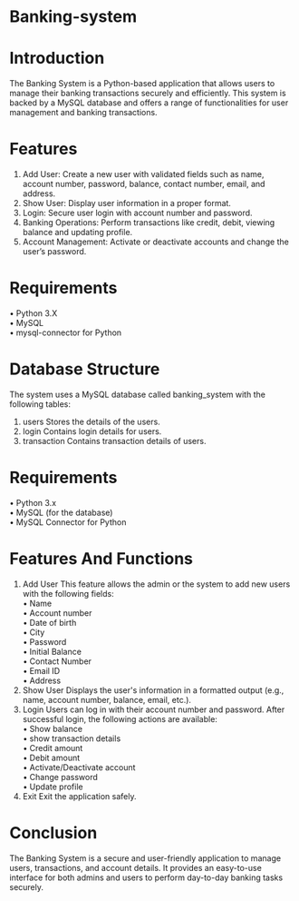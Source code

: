 # Banking-system
# Introduction
The Banking System is a Python-based application that allows users to manage their banking transactions securely and efficiently. This system is backed by a MySQL database and offers a range of functionalities for user management and banking transactions.
# Features
1. Add User: Create a new user with validated fields such as name, account number, password, balance, contact number, email, and address.
2. Show User: Display user information in a proper format.
3. Login: Secure user login with account number and password.
4. Banking Operations: Perform transactions like credit, debit, viewing balance and updating profile.
5. Account Management: Activate or deactivate accounts and change the user’s password.
# Requirements
• Python 3.X  
• MySQL  
• mysql-connector for Python
# Database Structure
The system uses a MySQL database called banking_system with the following tables:
1. users
Stores the details of the users.
2. login
Contains login details for users.
3. transaction
Contains transaction details of users.
# Requirements
• Python 3.x  
• MySQL (for the database)  
• MySQL Connector for Python
# Features And Functions
1. Add User
This feature allows the admin or the system to add new users with the following fields:<div>
• Name<div>
• Account number<div>
• Date of birth<div>
• City<div>
• Password<div>
• Initial Balance<div>
• Contact Number<div>
• Email ID<div>
• Address
2. Show User
Displays the user's information in a formatted output (e.g., name, account number, balance, email, etc.).
3. Login
Users can log in with their account number and password. After successful login, the following actions are available:<div>
• Show balance<div>
• show transaction details<div>
• Credit amount<div>
• Debit amount<div>
• Activate/Deactivate account<div>
• Change password<div>
• Update profile
4. Exit
Exit the application safely.
# Conclusion
The Banking System is a secure and user-friendly application to manage users, transactions, and account details. It provides an easy-to-use interface for both admins and users to perform day-to-day banking tasks securely.
